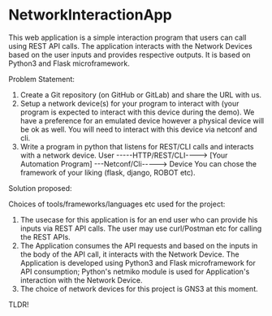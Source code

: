 # NetworkInteractionApp
This web application is a simple interaction program that users can call using REST API calls. The application interacts with the Network Devices based on the user inputs and provides respective outputs.
It is based on Python3 and Flask microframework.

Problem Statement:
1. Create a Git repository (on GitHub or GitLab) and share the URL with us.
2. Setup a network device(s) for your program to interact with (your program is expected to interact with this device during the demo). We have a preference for an emulated device however a physical device will be ok as well. You will need to interact with this device via netconf and cli.
3. Write a program in python that listens for REST/CLI calls and interacts with a network device.
User -----HTTP/REST/CLI----> [Your Automation Program] ---Netconf/Cli-----> Device
You can chose the framework of your liking (flask, django, ROBOT etc).

Solution proposed:

Choices of tools/frameworks/languages etc used for the project:

1. The usecase for this application is for an end user who can provide his inputs via REST API calls. The user may use curl/Postman etc for calling the REST APIs.
2. The Application consumes the API requests and based on the inputs in the body of the API call, it interacts with the Network Device. The Application is developed using Python3 and Flask microframework for API consumption; Python's netmiko module is used for Application's interaction with the Network Device.
3. The choice of network devices for this project is GNS3 at this moment.

TLDR!
